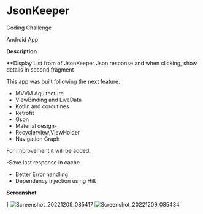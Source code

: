 # JsonKeeper
Coding Challenge


Android App

**Description**

**Display List from of JsonKeeper Json response and when clicking, show details in second fragment

This app was built following the next feature:

- MVVM Aquitecture
- ViewBinding and LiveData
- Kotlin and coroutines
- Retrofit
- Gson
- Material design-
- Recyclerview,ViewHolder
- Navigation Graph

For improvement it will be added.

-Save last response in cache
- Better Error handling
- Dependency injection using Hilt


**Screenshot**

]
![Screenshot_20221209_085417](https://user-images.githubusercontent.com/9490533/206718627-6358192e-46d0-4def-b897-d55237e6582b.png)
![Screenshot_20221209_085434](https://user-images.githubusercontent.com/9490533/206718654-77d99852-35f0-4de0-b01e-76bf443c8206.png)

